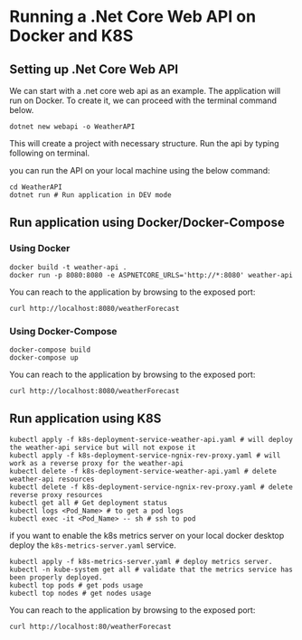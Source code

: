 # Running a .Net Core Web API on Docker and K8S

## Setting up .Net Core Web API
We can start with a .net core web api as an example. The application will run on Docker. To create it, we can proceed with the terminal command below.

```
dotnet new webapi -o WeatherAPI
```
This will create a project with necessary structure. Run the api by typing following on terminal.

you can run the API on your local machine using the below command:
```
cd WeatherAPI 
dotnet run # Run application in DEV mode
```

## Run application using Docker/Docker-Compose

### Using Docker
```
docker build -t weather-api .
docker run -p 8080:8080 -e ASPNETCORE_URLS='http://*:8080' weather-api
```

You can reach to the application by browsing to the exposed port:
```
curl http://localhost:8080/weatherForecast
```
### Using Docker-Compose
```
docker-compose build
docker-compose up
```

You can reach to the application by browsing to the exposed port:
```
curl http://localhost:8080/weatherForecast
```
## Run application using K8S

```
kubectl apply -f k8s-deployment-service-weather-api.yaml # will deploy the weather-api service but will not expose it
kubectl apply -f k8s-deployment-service-ngnix-rev-proxy.yaml # will work as a reverse proxy for the weather-api
kubectl delete -f k8s-deployment-service-weather-api.yaml # delete weather-api resources
kubectl delete -f k8s-deployment-service-ngnix-rev-proxy.yaml # delete reverse proxy resources
kubectl get all # Get deployment status
kubectl logs <Pod_Name> # to get a pod logs
kubectl exec -it <Pod_Name> -- sh # ssh to pod
```

if you want to enable the k8s metrics server on your local docker desktop deploy the `k8s-metrics-server.yaml` service.
```
kubectl apply -f k8s-metrics-server.yaml # deploy metrics server.
kubectl -n kube-system get all # validate that the metrics service has been properly deployed.
kubectl top pods # get pods usage 
kubectl top nodes # get nodes usage
```

You can reach to the application by browsing to the exposed port:
```
curl http://localhost:80/weatherForecast
```